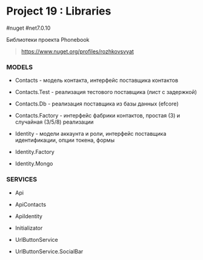 # Project 19 : Libraries
#nuget #net7.0.10

Библиотеки проекта Phonebook

> https://www.nuget.org/profiles/rozhkovsvyat

### MODELS

* Contacts - модель контакта, интерфейс поставщика контактов

* Contacts.Test - реализация тестового поставщика (лист с задержкой)

* Contacts.Db - реализация поставщика из базы данных (efcore)
  
* Contacts.Factory - интерфейс фабрики контактов, простая (3) и случайная (3/5/8) реализации

* Identity - модели аккаунта и роли, интерфейс поставщика идентификации, опции токена, формы

* Identity.Factory

* Identity.Mongo

### SERVICES

* Api

* ApiContacts

* ApiIdentity

* Initializator

* UrlButtonService

* UrlButtonService.SocialBar
